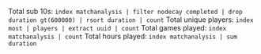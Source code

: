 Total sub 10s: `index matchanalysis | filter nodecay completed | drop duration gt(600000) | rsort duration | count`
Total unique players: `index most | players | extract uuid | count`
Total games played: `index matchanalysis | count`
Total hours played: `index matchanalysis | sum duration`
